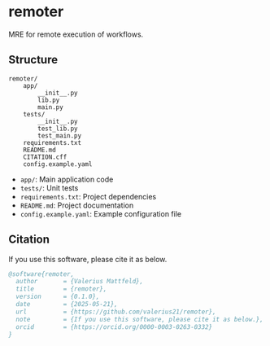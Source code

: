 # remoter

MRE for remote execution of workflows.

## Structure

```
remoter/
    app/
        __init__.py
        lib.py
        main.py
    tests/
        __init__.py
        test_lib.py
        test_main.py
    requirements.txt
    README.md
    CITATION.cff
    config.example.yaml
```

- `app/`: Main application code
- `tests/`: Unit tests
- `requirements.txt`: Project dependencies
- `README.md`: Project documentation 
- `config.example.yaml`: Example configuration file

## Citation

If you use this software, please cite it as below.

```bibtex
@software{remoter,
  author       = {Valerius Mattfeld},
  title        = {remoter},
  version      = {0.1.0},
  date         = {2025-05-21},
  url          = {https://github.com/valerius21/remoter},
  note         = {If you use this software, please cite it as below.},
  orcid        = {https://orcid.org/0000-0003-0263-0332}
}
```
